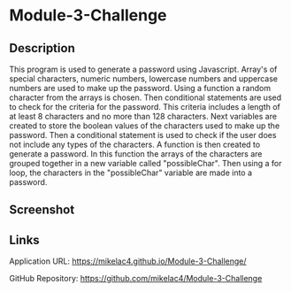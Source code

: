 # Module-3-Challenge

## Description

This program is used to generate a password using Javascript. Array's of special characters, numeric numbers, lowercase numbers and uppercase numbers are used to make up the password. Using a function a random character from the arrays is chosen. Then conditional statements are used to check for the criteria for the password. This criteria includes a length of at least 8 characters and no more than 128 characters. Next variables are created to store the boolean values of the characters used to make up the password. Then a conditional statement is used to check if the user does not include any types of the characters. A function is then created to generate a password. In this function the arrays of the characters are grouped together in a new variable called "possibleChar". Then using a for loop, the characters in the "possibleChar" variable are made into a password.

## Screenshot

## Links

Application URL: https://mikelac4.github.io/Module-3-Challenge/

GitHub Repository: https://github.com/mikelac4/Module-3-Challenge